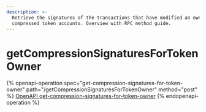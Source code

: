 ```yaml
---
description: >-
  Retrieve the signatures of the transactions that have modified an owner’s
  compressed token accounts. Overview with RPC method guide.
---
```


# getCompressionSignaturesForTokenOwner

{% openapi-operation spec="get-compression-signatures-for-token-owner" path="/getCompressionSignaturesForTokenOwner" method="post" %}
[OpenAPI get-compression-signatures-for-token-owner](https://raw.githubusercontent.com/helius-labs/photon/refs/heads/main/src/openapi/specs/getCompressionSignaturesForTokenOwner.yaml)
{% endopenapi-operation %}
